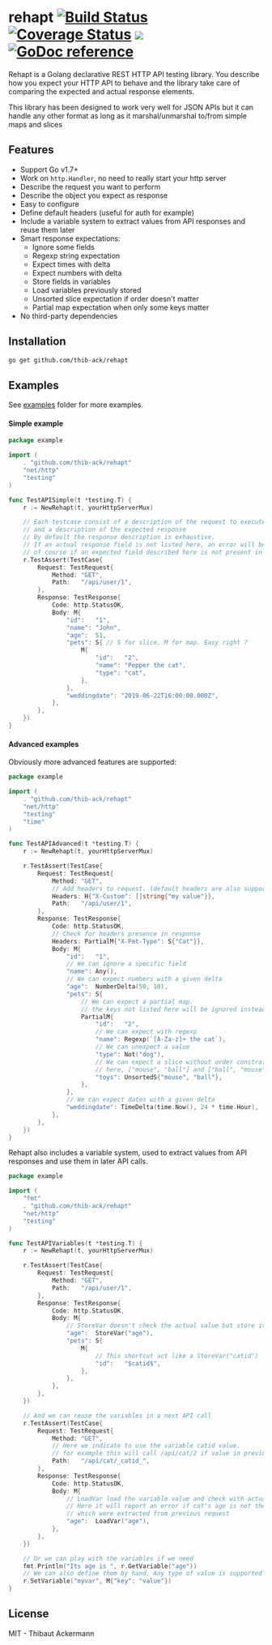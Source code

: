 
# rehapt [![Build Status](https://travis-ci.com/thib-ack/rehapt.svg?branch=master)](https://travis-ci.com/thib-ack/rehapt) <a href='https://coveralls.io/github/thib-ack/rehapt'><img src='https://coveralls.io/repos/github/thib-ack/rehapt/badge.svg' alt='Coverage Status' /></a> <a href="https://goreportcard.com/report/github.com/thib-ack/rehapt"><img src="https://goreportcard.com/badge/github.com/thib-ack/rehapt"></a> <a href="https://godoc.org/github.com/thib-ack/rehapt"><img src="https://godoc.org/github.com/thib-ack/rehapt?status.svg" alt="GoDoc reference"></a>

Rehapt is a Golang declarative REST HTTP API testing library.
You describe how you expect your HTTP API to behave and the library take care of comparing the expected and actual response elements.

This library has been designed to work very well for JSON APIs but it can 
handle any other format as long as it marshal/unmarshal to/from simple maps and slices

## Features

- Support Go v1.7+
- Work on `http.Handler`, no need to really start your http server
- Describe the request you want to perform
- Describe the object you expect as response
- Easy to configure
- Define default headers (useful for auth for example)
- Include a variable system to extract values from API responses and reuse them later
- Smart response expectations:
    - Ignore some fields
    - Regexp string expectation
    - Expect times with delta
    - Expect numbers with delta
    - Store fields in variables
    - Load variables previously stored
    - Unsorted slice expectation if order doesn't matter
    - Partial map expectation when only some keys matter
- No third-party dependencies

## Installation

```bash
go get github.com/thib-ack/rehapt
```

## Examples

See [examples](https://github.com/thib-ack/rehapt/blob/master/examples) folder for more examples.

#### Simple example

```go
package example

import (
    . "github.com/thib-ack/rehapt"
    "net/http"
    "testing"
)

func TestAPISimple(t *testing.T) {
    r := NewRehapt(t, yourHttpServerMux)

    // Each testcase consist of a description of the request to execute
    // and a description of the expected response
    // By default the response description is exhaustive. 
    // If an actual response field is not listed here, an error will be triggered
    // of course if an expected field described here is not present in response, an error will be triggered too.
    r.TestAssert(TestCase{
        Request: TestRequest{
            Method: "GET",
            Path:   "/api/user/1",
        },
        Response: TestResponse{
            Code: http.StatusOK,
            Body: M{
                "id":   "1",
                "name": "John",
                "age":  51,
                "pets": S{ // S for slice, M for map. Easy right ?
                    M{
                        "id":   "2",
                        "name": "Pepper the cat",
                        "type": "cat",
                    },
                },
                "weddingdate": "2019-06-22T16:00:00.000Z",
            },
        },
    })
}
```

#### Advanced examples

Obviously more advanced features are supported:

```go
package example

import (
    . "github.com/thib-ack/rehapt"
    "net/http"
    "testing"
    "time"
)

func TestAPIAdvanced(t *testing.T) {
    r := NewRehapt(t, yourHttpServerMux)

    r.TestAssert(TestCase{
        Request: TestRequest{
            Method: "GET",
            // Add headers to request. (default headers are also supported)
            Headers: H{"X-Custom": []string{"my value"}},
            Path:   "/api/user/1",
        },
        Response: TestResponse{
            Code: http.StatusOK,
            // Check for headers presence in response
            Headers: PartialM{"X-Pet-Type": S{"Cat"}},
            Body: M{
                "id":   "1",
                // We can ignore a specific field
                "name": Any(),
                // We can expect numbers with a given delta
                "age":  NumberDelta(50, 10),
                "pets": S{
                    // We can expect a partial map. 
                    // the keys not listed here will be ignored instead of returned as missing
                    PartialM{
                        "id":   "2",
                        // We can expect with regexp
                        "name": Regexp(`[A-Za-z]+ the cat`),
                        // We can unexpect a value
                        "type": Not("dog"),
                        // We can expect a slice without order constraint
                        // here, ["mouse", "ball"] and ["ball", "mouse"] are valid responses
                        "toys": UnsortedS{"mouse", "ball"},
                    },
                },
                // We can expect dates with a given delta
                "weddingdate": TimeDelta(time.Now(), 24 * time.Hour),
            },
        },
    })
}
```

Rehapt also includes a variable system, used to extract values from API responses and use them in later API calls.

```go
package example

import (
    "fmt"
    . "github.com/thib-ack/rehapt"
    "net/http"
    "testing"
)

func TestAPIVariables(t *testing.T) {
    r := NewRehapt(t, yourHttpServerMux)

    r.TestAssert(TestCase{
        Request: TestRequest{
            Method: "GET",
            Path:   "/api/user/1",
        },
        Response: TestResponse{
            Code: http.StatusOK,
            Body: M{
                // StoreVar doesn't check the actual value but store it in a variable named "age" here
                "age":  StoreVar("age"),
                "pets": S{
                    M{
                        // This shortcut act like a StoreVar("catid")
                        "id":   "$catid$",
                    },
                },
            },
        },
    })

    // And we can reuse the variables in a next API call
    r.TestAssert(TestCase{
        Request: TestRequest{
            Method: "GET",
            // Here we indicate to use the variable catid value. 
            // for example this will call /api/cat/2 if value in previous request was 2
            Path:   "/api/cat/_catid_",
        },
        Response: TestResponse{
            Code: http.StatusOK,
            Body: M{
                // LoadVar load the variable value and check with actual response value.
                // Here it will report an error if cat's age is not the same as John's age
                // which were extracted from previous request
                "age":  LoadVar("age"),
            },
        },
    })

    // Or we can play with the variables if we need
    fmt.Println("Its age is ", r.GetVariable("age"))
    // We can also define them by hand. Any type of value is supported
    r.SetVariable("myvar", M{"key": "value"})
}
```

## License

MIT - Thibaut Ackermann
